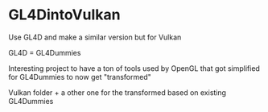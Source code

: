 # GL4DintoVulkan
Use GL4D and make a similar version but for Vulkan

GL4D = GL4Dummies

Interesting project to have a ton of tools used by OpenGL that got simplified for GL4Dummies to now get "transformed" 


Vulkan folder + a other one for the transformed based on existing GL4Dummies

